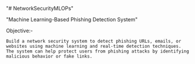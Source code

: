 "# NetworkSecurityMLOPs" 

"Machine Learning-Based Phishing Detection System"

Objective:-

    Build a network security system to detect phishing URLs, emails, or websites using machine learning and real-time detection techniques. The system can help protect users from phishing attacks by identifying malicious behavior or fake links.
